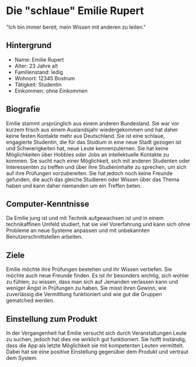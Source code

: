 # Die "schlaue" Emilie Rupert

"Ich bin immer bereit, mein Wissen mit anderen zu teilen."

## Hintergrund

- Name: Emilie Rupert
- Alter: 23 Jahre alt
- Familienstand: ledig
- Wohnort: 12345 Bostrum
- Tätigkeit: Studentin
- Einkommen: ohne Einkommen

## Biografie

Emilie stammt ursprünglich aus einem anderen Bundesland. Sie war vor kurzem frisch aus einem Auslandsjahr wiedergekommen und hat daher keine festen Kontakte mehr aus Deutschland. Sie ist eine schlaue, engagierte Studentin, die für das Studium in eine neue Stadt gezogen ist und Schwierigkeiten hat, neue Leute kennenzulernen. Sie hat keine Möglichkeiten über Hobbies oder Jobs an intellektuelle Kontakte zu kommen. Sie sucht nach einer Möglichkeit, sich mit anderen Studenten oder Interessenten zu treffen und über ihre Studieninhalte zu sprechen, um sich auf ihre Prüfungen vorzubereiten. Sie hat jedoch noch keine Freunde gefunden, die auch das gleiche Studieren oder Wissen über das Thema haben und kann daher niemanden um ein Treffen beten.

## Computer-Kenntnisse

Da Emilie jung ist und mit Technik aufgewachsen ist und in einem technikaffinen Umfeld studiert, hat sie viel Vorerfahrung und kann sich ohne Probleme an neue Systeme anpassen und mit unbekannten Benutzerschnittstellen arbeiten.

## Ziele

Emilie möchte ihre Prüfungen bestehen und ihr Wissen vertiefen. Sie möchte auch neue Freunde finden. Es ist ihr besonders wichtig, sich wohler zu fühlen; zu wissen, dass man sich auf Jemanden verlassen kann und weniger Angst in Prüfungen zu haben. Sie misst ihren Gewinn, wie zuverlässig die Vermittlung funktioniert und wie gut die Gruppen gematched werden.

## Einstellung zum Produkt

In der Vergangenheit hat Emilie versucht sich durch Veranstaltungen Leute zu suchen, jedoch hat dies nie wirklich gut funktioniert. Sie hofft inständig, dass die App als letzte Möglichkeit sie mit kompetenten Leuten vermittelt. Dabei hat sie eine positive Einstellung gegenüber dem Produkt und vertraut dem System.
